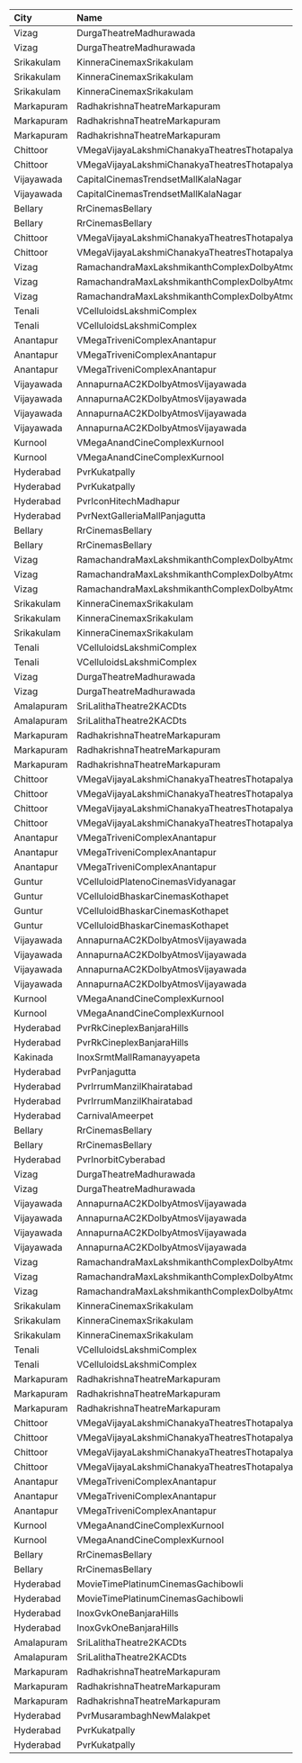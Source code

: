 | City       | Name                                                |  Time | Type                    | Price | Capacity | Booked |
| :--------- | :-------------------------------------------------- | ----: | :---------------------- | ----: | -------: | -----: |
| Vizag      | DurgaTheatreMadhurawada                             | 10:30 | FirstClass              |  112₹ |      199 |    141 |
| Vizag      | DurgaTheatreMadhurawada                             | 10:30 | SecondClass             |   67₹ |      103 |     83 |
| Srikakulam | KinneraCinemaxSrikakulam                            | 11:00 | FirstClass              |  112₹ |      159 |     95 |
| Srikakulam | KinneraCinemaxSrikakulam                            | 11:00 | SecondClass             |   67₹ |       40 |     20 |
| Srikakulam | KinneraCinemaxSrikakulam                            | 11:00 | ThirdClass              |   44₹ |       62 |     31 |
| Markapuram | RadhakrishnaTheatreMarkapuram                       | 11:00 | FirstClass              |   80₹ |      152 |     61 |
| Markapuram | RadhakrishnaTheatreMarkapuram                       | 11:00 | SecondClass             |   80₹ |      170 |      0 |
| Markapuram | RadhakrishnaTheatreMarkapuram                       | 11:00 | ThirdClass              |   80₹ |       72 |      0 |
| Chittoor   | VMegaVijayaLakshmiChanakyaTheatresThotapalyam       | 11:10 | Gold                    |  110₹ |      387 |    194 |
| Chittoor   | VMegaVijayaLakshmiChanakyaTheatresThotapalyam       | 11:10 | Executive               |   70₹ |       62 |     31 |
| Vijayawada | CapitalCinemasTrendsetMallKalaNagar                 | 11:10 | Gold                    |  250₹ |       34 |     25 |
| Vijayawada | CapitalCinemasTrendsetMallKalaNagar                 | 11:10 | Executive               |  150₹ |      514 |    386 |
| Bellary    | RrCinemasBellary                                    | 11:10 | Gold                    |  150₹ |      124 |     63 |
| Bellary    | RrCinemasBellary                                    | 11:10 | Silver                  |  100₹ |      242 |    110 |
| Chittoor   | VMegaVijayaLakshmiChanakyaTheatresThotapalyam       | 11:10 | Gold                    |  110₹ |      262 |    138 |
| Chittoor   | VMegaVijayaLakshmiChanakyaTheatresThotapalyam       | 11:10 | Executive               |   70₹ |       54 |     27 |
| Vizag      | RamachandraMaxLakshmikanthComplexDolbyAtmosGajuwaka | 11:30 | ReservedClass           |  112₹ |      192 |     96 |
| Vizag      | RamachandraMaxLakshmikanthComplexDolbyAtmosGajuwaka | 11:30 | FirstClass              |   67₹ |       38 |     19 |
| Vizag      | RamachandraMaxLakshmikanthComplexDolbyAtmosGajuwaka | 11:30 | SecondClass             |   44₹ |       57 |     28 |
| Tenali     | VCelluloidsLakshmiComplex                           | 11:30 | Gold                    |  100₹ |      204 |    102 |
| Tenali     | VCelluloidsLakshmiComplex                           | 11:30 | Silver                  |   60₹ |       60 |     30 |
| Anantapur  | VMegaTriveniComplexAnantapur                        | 11:40 | Gold                    |  110₹ |      188 |    143 |
| Anantapur  | VMegaTriveniComplexAnantapur                        | 11:40 | Silver                  |   70₹ |       40 |     32 |
| Anantapur  | VMegaTriveniComplexAnantapur                        | 11:40 | Executive               |   30₹ |        8 |      8 |
| Vijayawada | AnnapurnaAC2KDolbyAtmosVijayawada                   | 11:45 | Balcony                 |  100₹ |      265 |    166 |
| Vijayawada | AnnapurnaAC2KDolbyAtmosVijayawada                   | 11:45 | FirstClass              |  100₹ |      210 |    122 |
| Vijayawada | AnnapurnaAC2KDolbyAtmosVijayawada                   | 11:45 | SecondClass             |   70₹ |      150 |    111 |
| Vijayawada | AnnapurnaAC2KDolbyAtmosVijayawada                   | 11:45 | ThirdClass              |   45₹ |      154 |    113 |
| Kurnool    | VMegaAnandCineComplexKurnool                        | 12:05 | Gold                    |  110₹ |      198 |     99 |
| Kurnool    | VMegaAnandCineComplexKurnool                        | 12:05 | Executive               |   70₹ |       62 |     34 |
| Hyderabad  | PvrKukatpally                                       | 13:00 | Classic                 |  150₹ |      232 |     57 |
| Hyderabad  | PvrKukatpally                                       | 13:00 | Recliner                |  250₹ |       12 |      5 |
| Hyderabad  | PvrIconHitechMadhapur                               | 13:10 | Classic                 |  150₹ |      140 |      2 |
| Hyderabad  | PvrNextGalleriaMallPanjagutta                       | 13:20 | Classic                 |  150₹ |      152 |     13 |
| Bellary    | RrCinemasBellary                                    | 14:00 | Gold                    |  150₹ |      124 |     63 |
| Bellary    | RrCinemasBellary                                    | 14:00 | Silver                  |  100₹ |      242 |    110 |
| Vizag      | RamachandraMaxLakshmikanthComplexDolbyAtmosGajuwaka | 14:30 | ReservedClass           |  112₹ |      192 |     96 |
| Vizag      | RamachandraMaxLakshmikanthComplexDolbyAtmosGajuwaka | 14:30 | FirstClass              |   67₹ |       38 |     19 |
| Vizag      | RamachandraMaxLakshmikanthComplexDolbyAtmosGajuwaka | 14:30 | SecondClass             |   44₹ |       57 |     28 |
| Srikakulam | KinneraCinemaxSrikakulam                            | 14:30 | FirstClass              |  112₹ |      159 |     95 |
| Srikakulam | KinneraCinemaxSrikakulam                            | 14:30 | SecondClass             |   67₹ |       40 |     20 |
| Srikakulam | KinneraCinemaxSrikakulam                            | 14:30 | ThirdClass              |   44₹ |       62 |     31 |
| Tenali     | VCelluloidsLakshmiComplex                           | 14:30 | Gold                    |  100₹ |      204 |    102 |
| Tenali     | VCelluloidsLakshmiComplex                           | 14:30 | Silver                  |   60₹ |       60 |     30 |
| Vizag      | DurgaTheatreMadhurawada                             | 14:30 | FirstClass              |  112₹ |      199 |    141 |
| Vizag      | DurgaTheatreMadhurawada                             | 14:30 | SecondClass             |   67₹ |      103 |     83 |
| Amalapuram | SriLalithaTheatre2KACDts                            | 14:30 | ReservedClass           |  110₹ |      314 |    277 |
| Amalapuram | SriLalithaTheatre2KACDts                            | 14:30 | SecondClass             |   60₹ |      105 |    105 |
| Markapuram | RadhakrishnaTheatreMarkapuram                       | 14:30 | FirstClass              |   80₹ |      152 |     58 |
| Markapuram | RadhakrishnaTheatreMarkapuram                       | 14:30 | SecondClass             |   80₹ |      170 |      0 |
| Markapuram | RadhakrishnaTheatreMarkapuram                       | 14:30 | ThirdClass              |   80₹ |       72 |      0 |
| Chittoor   | VMegaVijayaLakshmiChanakyaTheatresThotapalyam       | 14:35 | Gold                    |  110₹ |      387 |    194 |
| Chittoor   | VMegaVijayaLakshmiChanakyaTheatresThotapalyam       | 14:35 | Executive               |   70₹ |       62 |     31 |
| Chittoor   | VMegaVijayaLakshmiChanakyaTheatresThotapalyam       | 14:35 | Gold                    |  110₹ |      262 |    138 |
| Chittoor   | VMegaVijayaLakshmiChanakyaTheatresThotapalyam       | 14:35 | Executive               |   70₹ |       54 |     27 |
| Anantapur  | VMegaTriveniComplexAnantapur                        | 14:40 | Gold                    |  110₹ |      188 |    142 |
| Anantapur  | VMegaTriveniComplexAnantapur                        | 14:40 | Silver                  |   70₹ |       40 |     32 |
| Anantapur  | VMegaTriveniComplexAnantapur                        | 14:40 | Executive               |   30₹ |        8 |      8 |
| Guntur     | VCelluloidPlatenoCinemasVidyanagar                  | 14:45 | GoldClass               |  150₹ |      146 |     73 |
| Guntur     | VCelluloidBhaskarCinemasKothapet                    | 14:50 | Gold                    |  110₹ |      264 |    194 |
| Guntur     | VCelluloidBhaskarCinemasKothapet                    | 14:50 | Silver                  |   60₹ |       64 |     56 |
| Guntur     | VCelluloidBhaskarCinemasKothapet                    | 14:50 | Executive               |   40₹ |       48 |     32 |
| Vijayawada | AnnapurnaAC2KDolbyAtmosVijayawada                   | 15:00 | Balcony                 |  100₹ |      265 |    167 |
| Vijayawada | AnnapurnaAC2KDolbyAtmosVijayawada                   | 15:00 | FirstClass              |  100₹ |      210 |    122 |
| Vijayawada | AnnapurnaAC2KDolbyAtmosVijayawada                   | 15:00 | SecondClass             |   70₹ |      150 |    111 |
| Vijayawada | AnnapurnaAC2KDolbyAtmosVijayawada                   | 15:00 | ThirdClass              |   45₹ |      154 |    113 |
| Kurnool    | VMegaAnandCineComplexKurnool                        | 15:15 | Gold                    |  110₹ |      198 |     99 |
| Kurnool    | VMegaAnandCineComplexKurnool                        | 15:15 | Executive               |   70₹ |       62 |     40 |
| Hyderabad  | PvrRkCineplexBanjaraHills                           | 15:35 | Classic                 |  150₹ |      228 |      3 |
| Hyderabad  | PvrRkCineplexBanjaraHills                           | 15:35 | Recliner                |  250₹ |       22 |      4 |
| Kakinada   | InoxSrmtMallRamanayyapeta                           | 16:15 | Executive               |   80₹ |       58 |      0 |
| Hyderabad  | PvrPanjagutta                                       | 16:15 | Classic                 |  150₹ |      255 |     20 |
| Hyderabad  | PvrIrrumManzilKhairatabad                           | 16:25 | Classic                 |  150₹ |      158 |     20 |
| Hyderabad  | PvrIrrumManzilKhairatabad                           | 16:25 | Recliner                |  250₹ |       10 |      2 |
| Hyderabad  | CarnivalAmeerpet                                    | 16:25 | PlatinumOffline         |  150₹ |      316 |     22 |
| Bellary    | RrCinemasBellary                                    | 17:00 | Gold                    |  150₹ |      124 |     63 |
| Bellary    | RrCinemasBellary                                    | 17:00 | Silver                  |  100₹ |      242 |    110 |
| Hyderabad  | PvrInorbitCyberabad                                 | 17:30 | Classic                 |  150₹ |      161 |      8 |
| Vizag      | DurgaTheatreMadhurawada                             | 18:00 | FirstClass              |  112₹ |      199 |    141 |
| Vizag      | DurgaTheatreMadhurawada                             | 18:00 | SecondClass             |   67₹ |      103 |     83 |
| Vijayawada | AnnapurnaAC2KDolbyAtmosVijayawada                   | 18:30 | Balcony                 |  100₹ |      265 |    166 |
| Vijayawada | AnnapurnaAC2KDolbyAtmosVijayawada                   | 18:30 | FirstClass              |  100₹ |      210 |    122 |
| Vijayawada | AnnapurnaAC2KDolbyAtmosVijayawada                   | 18:30 | SecondClass             |   70₹ |      150 |    111 |
| Vijayawada | AnnapurnaAC2KDolbyAtmosVijayawada                   | 18:30 | ThirdClass              |   45₹ |      154 |    113 |
| Vizag      | RamachandraMaxLakshmikanthComplexDolbyAtmosGajuwaka | 18:30 | ReservedClass           |  112₹ |      192 |     96 |
| Vizag      | RamachandraMaxLakshmikanthComplexDolbyAtmosGajuwaka | 18:30 | FirstClass              |   67₹ |       38 |     19 |
| Vizag      | RamachandraMaxLakshmikanthComplexDolbyAtmosGajuwaka | 18:30 | SecondClass             |   44₹ |       57 |     28 |
| Srikakulam | KinneraCinemaxSrikakulam                            | 18:30 | FirstClass              |  112₹ |      159 |     95 |
| Srikakulam | KinneraCinemaxSrikakulam                            | 18:30 | SecondClass             |   67₹ |       40 |     20 |
| Srikakulam | KinneraCinemaxSrikakulam                            | 18:30 | ThirdClass              |   44₹ |       62 |     31 |
| Tenali     | VCelluloidsLakshmiComplex                           | 18:30 | Gold                    |  100₹ |      204 |    102 |
| Tenali     | VCelluloidsLakshmiComplex                           | 18:30 | Silver                  |   60₹ |       60 |     30 |
| Markapuram | RadhakrishnaTheatreMarkapuram                       | 18:30 | FirstClass              |   80₹ |      152 |     58 |
| Markapuram | RadhakrishnaTheatreMarkapuram                       | 18:30 | SecondClass             |   80₹ |      170 |      0 |
| Markapuram | RadhakrishnaTheatreMarkapuram                       | 18:30 | ThirdClass              |   80₹ |       72 |      0 |
| Chittoor   | VMegaVijayaLakshmiChanakyaTheatresThotapalyam       | 18:35 | Gold                    |  110₹ |      387 |    197 |
| Chittoor   | VMegaVijayaLakshmiChanakyaTheatresThotapalyam       | 18:35 | Executive               |   70₹ |       62 |     31 |
| Chittoor   | VMegaVijayaLakshmiChanakyaTheatresThotapalyam       | 18:35 | Gold                    |  110₹ |      262 |    131 |
| Chittoor   | VMegaVijayaLakshmiChanakyaTheatresThotapalyam       | 18:35 | Executive               |   70₹ |       54 |     27 |
| Anantapur  | VMegaTriveniComplexAnantapur                        | 18:40 | Gold                    |  110₹ |      188 |    151 |
| Anantapur  | VMegaTriveniComplexAnantapur                        | 18:40 | Silver                  |   70₹ |       40 |     36 |
| Anantapur  | VMegaTriveniComplexAnantapur                        | 18:40 | Executive               |   30₹ |        8 |      8 |
| Kurnool    | VMegaAnandCineComplexKurnool                        | 19:20 | Gold                    |  110₹ |      198 |     99 |
| Kurnool    | VMegaAnandCineComplexKurnool                        | 19:20 | Executive               |   70₹ |       62 |     31 |
| Bellary    | RrCinemasBellary                                    | 19:30 | Gold                    |  150₹ |      124 |     63 |
| Bellary    | RrCinemasBellary                                    | 19:30 | Silver                  |  100₹ |      242 |    110 |
| Hyderabad  | MovieTimePlatinumCinemasGachibowli                  | 19:40 | PlatinumRecliners       |  300₹ |       16 |      0 |
| Hyderabad  | MovieTimePlatinumCinemasGachibowli                  | 19:40 | PlatinumPremiumRecliner |  300₹ |       18 |     11 |
| Hyderabad  | InoxGvkOneBanjaraHills                              | 21:00 | Executive               |  150₹ |      192 |      0 |
| Hyderabad  | InoxGvkOneBanjaraHills                              | 21:00 | Royal                   |  250₹ |        4 |      0 |
| Amalapuram | SriLalithaTheatre2KACDts                            | 21:00 | ReservedClass           |  110₹ |      314 |    277 |
| Amalapuram | SriLalithaTheatre2KACDts                            | 21:00 | SecondClass             |   60₹ |      105 |    105 |
| Markapuram | RadhakrishnaTheatreMarkapuram                       | 21:30 | FirstClass              |   80₹ |      152 |     58 |
| Markapuram | RadhakrishnaTheatreMarkapuram                       | 21:30 | SecondClass             |   80₹ |      170 |      0 |
| Markapuram | RadhakrishnaTheatreMarkapuram                       | 21:30 | ThirdClass              |   80₹ |       72 |      0 |
| Hyderabad  | PvrMusarambaghNewMalakpet                           | 22:35 | Classic                 |  150₹ |      117 |    117 |
| Hyderabad  | PvrKukatpally                                       | 22:50 | Classic                 |  150₹ |      232 |      9 |
| Hyderabad  | PvrKukatpally                                       | 22:50 | Recliner                |  250₹ |       12 |     10 |
